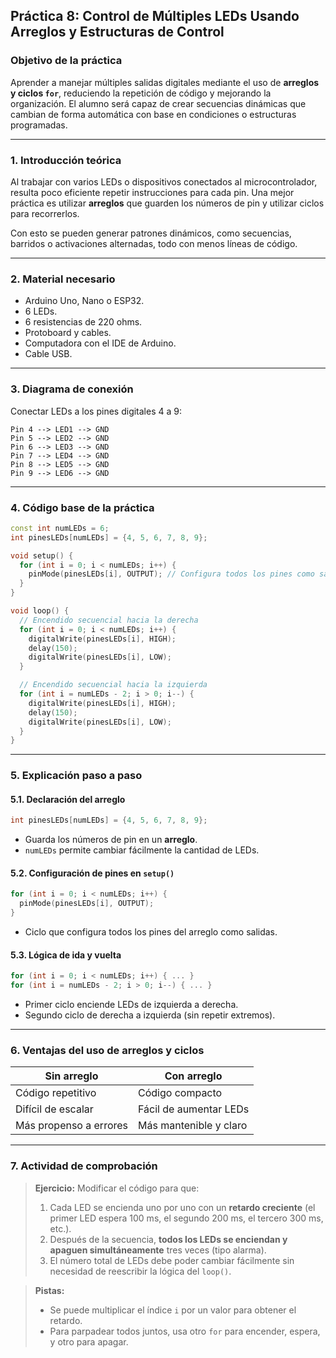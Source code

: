 ## **Práctica 8: Control de Múltiples LEDs Usando Arreglos y Estructuras de Control**

### **Objetivo de la práctica**

Aprender a manejar múltiples salidas digitales mediante el uso de **arreglos y ciclos `for`**, reduciendo la repetición de código y mejorando la organización. El alumno será capaz de crear secuencias dinámicas que cambian de forma automática con base en condiciones o estructuras programadas.

---

### **1. Introducción teórica**

Al trabajar con varios LEDs o dispositivos conectados al microcontrolador, resulta poco eficiente repetir instrucciones para cada pin. Una mejor práctica es utilizar **arreglos** que guarden los números de pin y utilizar ciclos para recorrerlos.

Con esto se pueden generar patrones dinámicos, como secuencias, barridos o activaciones alternadas, todo con menos líneas de código.

---

### **2. Material necesario**

* Arduino Uno, Nano o ESP32.
* 6 LEDs.
* 6 resistencias de 220 ohms.
* Protoboard y cables.
* Computadora con el IDE de Arduino.
* Cable USB.

---

### **3. Diagrama de conexión**

Conectar LEDs a los pines digitales 4 a 9:

```
Pin 4 --> LED1 --> GND  
Pin 5 --> LED2 --> GND  
Pin 6 --> LED3 --> GND  
Pin 7 --> LED4 --> GND  
Pin 8 --> LED5 --> GND  
Pin 9 --> LED6 --> GND
```

---

### **4. Código base de la práctica**

```cpp
const int numLEDs = 6;
int pinesLEDs[numLEDs] = {4, 5, 6, 7, 8, 9};

void setup() {
  for (int i = 0; i < numLEDs; i++) {
    pinMode(pinesLEDs[i], OUTPUT); // Configura todos los pines como salida
  }
}

void loop() {
  // Encendido secuencial hacia la derecha
  for (int i = 0; i < numLEDs; i++) {
    digitalWrite(pinesLEDs[i], HIGH);
    delay(150);
    digitalWrite(pinesLEDs[i], LOW);
  }

  // Encendido secuencial hacia la izquierda
  for (int i = numLEDs - 2; i > 0; i--) {
    digitalWrite(pinesLEDs[i], HIGH);
    delay(150);
    digitalWrite(pinesLEDs[i], LOW);
  }
}
```

---

### **5. Explicación paso a paso**

#### **5.1. Declaración del arreglo**

```cpp
int pinesLEDs[numLEDs] = {4, 5, 6, 7, 8, 9};
```

* Guarda los números de pin en un **arreglo**.
* `numLEDs` permite cambiar fácilmente la cantidad de LEDs.

#### **5.2. Configuración de pines en `setup()`**

```cpp
for (int i = 0; i < numLEDs; i++) {
  pinMode(pinesLEDs[i], OUTPUT);
}
```

* Ciclo que configura todos los pines del arreglo como salidas.

#### **5.3. Lógica de ida y vuelta**

```cpp
for (int i = 0; i < numLEDs; i++) { ... }
for (int i = numLEDs - 2; i > 0; i--) { ... }
```

* Primer ciclo enciende LEDs de izquierda a derecha.
* Segundo ciclo de derecha a izquierda (sin repetir extremos).

---

### **6. Ventajas del uso de arreglos y ciclos**

| Sin arreglo            | Con arreglo            |
| ---------------------- | ---------------------- |
| Código repetitivo      | Código compacto        |
| Difícil de escalar     | Fácil de aumentar LEDs |
| Más propenso a errores | Más mantenible y claro |

---

### **7. Actividad de comprobación**

> **Ejercicio:** Modificar el código para que:
>
> 1. Cada LED se encienda uno por uno con un **retardo creciente** (el primer LED espera 100 ms, el segundo 200 ms, el tercero 300 ms, etc.).
> 2. Después de la secuencia, **todos los LEDs se enciendan y apaguen simultáneamente** tres veces (tipo alarma).
> 3. El número total de LEDs debe poder cambiar fácilmente sin necesidad de reescribir la lógica del `loop()`.

> **Pistas:**
>
> * Se puede multiplicar el índice `i` por un valor para obtener el retardo.
> * Para parpadear todos juntos, usa otro `for` para encender, espera, y otro para apagar.
